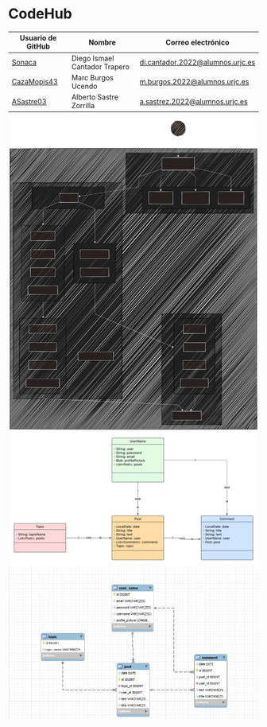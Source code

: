 # CodeHub

| Usuario de GitHub       | Nombre                            | Correo electrónico                           |
|-------------------------|-----------------------------------|----------------------------------------------|
| [Sonaca](https://github.com/Sonaca)      | Diego Ismael Cantador Trapero | di.cantador.2022@alumnos.urjc.es |
| [CazaMopis43](https://github.com/CazaMopis43) | Marc Burgos Ucendo           | m.burgos.2022@alumnos.urjc.es |
| [ASastre03](https://github.com/ASastre03)    | Alberto Sastre Zorrilla      | a.sastrez.2022@alumnos.urjc.es |

![Description](https://github.com/SSDD-2025/practica-sistemas-distribuidos-2025-grupo-2/blob/main/READMEDATA/DDC.svg)
![Description](https://github.com/SSDD-2025/practica-sistemas-distribuidos-2025-grupo-2/blob/main/READMEDATA/EntityDiagram.jpg)
![Description](https://github.com/SSDD-2025/practica-sistemas-distribuidos-2025-grupo-2/blob/main/READMEDATA/SQLDiagram.jpg)
